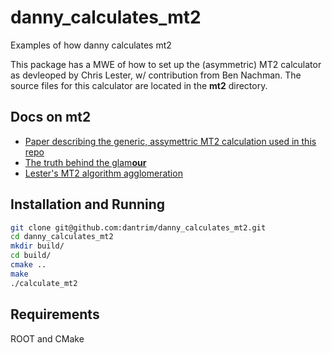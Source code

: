 # danny_calculates_mt2
Examples of how danny calculates mt2

This package has a MWE of how to set up the (asymmetric) MT2 calculator as devleoped by Chris Lester, w/ contribution from Ben Nachman. The source files for this calculator are located in the **mt2** directory.

## Docs on mt2

* [Paper describing the generic, assymettric MT2 calculation used in this repo](https://arxiv.org/abs/1411.4312)
* [The truth behind the glam**our**](https://arxiv.org/abs/hep-ph/0304226)
* [Lester's MT2 algorithm agglomeration](https://www.hep.phy.cam.ac.uk/~lester/mt2/)

## Installation and Running

```bash
git clone git@github.com:dantrim/danny_calculates_mt2.git
cd danny_calculates_mt2
mkdir build/
cd build/
cmake ..
make
./calculate_mt2
```

## Requirements
ROOT and CMake
